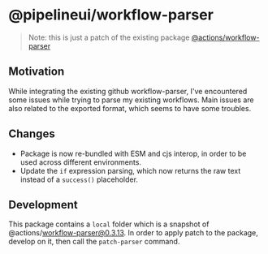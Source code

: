 # @pipelineui/workflow-parser

> Note: this is just a patch of the
> existing package [@actions/workflow-parser](https://github.com/actions/languageservices/tree/main/workflow-parser)

## Motivation

While integrating the existing github workflow-parser, I've encountered some issues while trying to parse my existing
workflows. Main issues are also related to the exported format, which seems to have some troubles.

## Changes

- Package is now re-bundled with ESM and cjs interop, in order to be used across different environments.
- Update the `if` expression parsing, which now returns the raw text instead of a `success()` placeholder.

## Development

This package contains a `local` folder which is a snapshot of @actions/workflow-parser@0.3.13.
In order to apply patch to the package, develop on it, then call the `patch-parser` command.